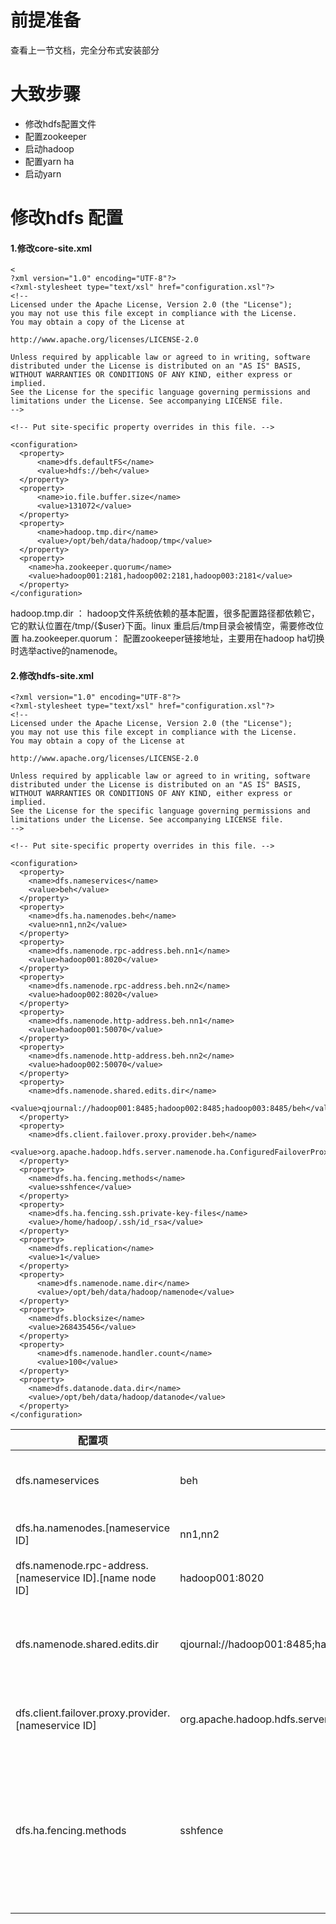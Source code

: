 # 前提准备
查看上一节文档，完全分布式安装部分
# 大致步骤
- 修改hdfs配置文件
- 配置zookeeper
- 启动hadoop
- 配置yarn ha
- 启动yarn

# 修改hdfs 配置

#### 1.修改core-site.xml
```
<
?xml version="1.0" encoding="UTF-8"?>
<?xml-stylesheet type="text/xsl" href="configuration.xsl"?>
<!--
Licensed under the Apache License, Version 2.0 (the "License");
you may not use this file except in compliance with the License.
You may obtain a copy of the License at

http://www.apache.org/licenses/LICENSE-2.0

Unless required by applicable law or agreed to in writing, software
distributed under the License is distributed on an "AS IS" BASIS,
WITHOUT WARRANTIES OR CONDITIONS OF ANY KIND, either express or implied.
See the License for the specific language governing permissions and
limitations under the License. See accompanying LICENSE file.
-->

<!-- Put site-specific property overrides in this file. -->

<configuration>
  <property>
      <name>dfs.defaultFS</name>
      <value>hdfs://beh</value>
  </property>
  <property>
      <name>io.file.buffer.size</name>
      <value>131072</value>
  </property>
  <property>
      <name>hadoop.tmp.dir</name>
      <value>/opt/beh/data/hadoop/tmp</value>
  </property>
  <property>
    <name>ha.zookeeper.quorum</name>
    <value>hadoop001:2181,hadoop002:2181,hadoop003:2181</value>
  </property>
</configuration>

```
hadoop.tmp.dir ： hadoop文件系统依赖的基本配置，很多配置路径都依赖它，它的默认位置在/tmp/{$user}下面。linux 重启后/tmp目录会被情空，需要修改位置
ha.zookeeper.quorum： 配置zookeeper链接地址，主要用在hadoop ha切换时选举active的namenode。
#### 2.修改hdfs-site.xml
```
<?xml version="1.0" encoding="UTF-8"?>
<?xml-stylesheet type="text/xsl" href="configuration.xsl"?>
<!--
Licensed under the Apache License, Version 2.0 (the "License");
you may not use this file except in compliance with the License.
You may obtain a copy of the License at

http://www.apache.org/licenses/LICENSE-2.0

Unless required by applicable law or agreed to in writing, software
distributed under the License is distributed on an "AS IS" BASIS,
WITHOUT WARRANTIES OR CONDITIONS OF ANY KIND, either express or implied.
See the License for the specific language governing permissions and
limitations under the License. See accompanying LICENSE file.
-->

<!-- Put site-specific property overrides in this file. -->

<configuration>
  <property>
    <name>dfs.nameservices</name>
    <value>beh</value>
  </property>
  <property>
    <name>dfs.ha.namenodes.beh</name>
    <value>nn1,nn2</value>
  </property>
  <property>
    <name>dfs.namenode.rpc-address.beh.nn1</name>
    <value>hadoop001:8020</value>
  </property>
  <property>
    <name>dfs.namenode.rpc-address.beh.nn2</name>
    <value>hadoop002:8020</value>
  </property>
  <property>
    <name>dfs.namenode.http-address.beh.nn1</name>
    <value>hadoop001:50070</value>
  </property>
  <property>
    <name>dfs.namenode.http-address.beh.nn2</name>
    <value>hadoop002:50070</value>
  </property>
  <property>
    <name>dfs.namenode.shared.edits.dir</name>
    <value>qjournal://hadoop001:8485;hadoop002:8485;hadoop003:8485/beh</value>
  </property>
  <property>
    <name>dfs.client.failover.proxy.provider.beh</name>
    <value>org.apache.hadoop.hdfs.server.namenode.ha.ConfiguredFailoverProxyProvider</value>
  </property>
  <property>
    <name>dfs.ha.fencing.methods</name>
    <value>sshfence</value>
  </property>
  <property>
    <name>dfs.ha.fencing.ssh.private-key-files</name>
    <value>/home/hadoop/.ssh/id_rsa</value>
  </property>
  <property>
    <name>dfs.replication</name>
    <value>1</value>
  </property>
  <property>
      <name>dfs.namenode.name.dir</name>
      <value>/opt/beh/data/hadoop/namenode</value>
  </property>
  <property>
    <name>dfs.blocksize</name>
    <value>268435456</value>
  </property>
  <property>
      <name>dfs.namenode.handler.count</name>
      <value>100</value>
  </property>
  <property>
    <name>dfs.datanode.data.dir</name>
    <value>/opt/beh/data/hadoop/datanode</value>
  </property>
</configuration>

```
|配置项|值|说明|
|--|--|--|
|dfs.nameservices| beh |nameservices 的逻辑名，也是namespace的名称|
|dfs.ha.namenodes.[nameservice ID] | nn1,nn2 |nameservice中namenode的标识符|
|dfs.namenode.rpc-address.[nameservice ID].[name node ID]|hadoop001:8020|namenode监听的rpc地址|
|dfs.namenode.shared.edits.dir |qjournal://hadoop001:8485;hadoop002:8485;hadoop003:8485/beh|namenode共享数据的存储位置，这里配置的是journalnode 中共享|
|dfs.client.failover.proxy.provider.[nameservice ID]|org.apache.hadoop.hdfs.server.namenode.ha.ConfiguredFailoverProxyProvider|配置hdfs客户端判断哪个namenode active|
|dfs.ha.fencing.methods |sshfence|配置隔离失败的namenode的方法：sshfence-ssh方式到失败的namenode，kill掉进程。shell-执行脚本来隔离namenode|

